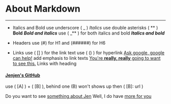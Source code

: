 # About Markdown
---
- Italics and Bold
use underscore ( _ ) _Italics_
use double asterisks ( ** ) **Bold**
**_Bold and italics_**
use ( _** ) for both italics and bold _**Italics and bold**_

- Headers
use (#) for H1 and (######) for H6

- Links
use ( [] ) for the link text
use ( () ) for hyperlink
[Ask google, google can help!](www.google.com)
add emphasis to link texts [You're **really, really** going to want to see this.](https://github.com/Jennifer7793)
Links with heading
#### [Jenjen's GitHub](https://github.com/Jennifer7793)

use ( [A] ) + ( [B] ), behind one (B) won't shows up
then ( [B]: url )

Do you want to see [something about Jen][Jen's GitHub]
Well, I do have [more for you][Jen's GitHub website]

[Jen's GitHub]: https://github.com/Jennifer7793
[Jen's GitHub website]: jennifer7793.github.io